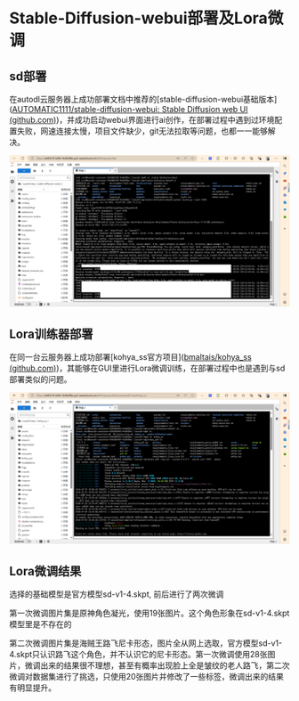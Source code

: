 # Stable-Diffusion-webui部署及Lora微调



## sd部署

​	在autodl云服务器上成功部署文档中推荐的[stable-diffusion-webui基础版本]([AUTOMATIC1111/stable-diffusion-webui: Stable Diffusion web UI (github.com)](https://github.com/AUTOMATIC1111/stable-diffusion-webui))，并成功启动webui界面进行ai创作，在部署过程中遇到过环境配置失败，网速连接太慢，项目文件缺少，git无法拉取等问题，也都一一能够解决。

![stable-diffusion部署](https://github.com/puraGH/UniqueAI2024_SummerCamp/blob/main/Week3/sd%E9%83%A8%E7%BD%B2.png?raw=true)



## Lora训练器部署

在同一台云服务器上成功部署[kohya_ss官方项目]([bmaltais/kohya_ss (github.com)](https://github.com/bmaltais/kohya_ss))，其能够在GUI里进行Lora微调训练，在部署过程中也是遇到与sd部署类似的问题。

![Lora服务器部署](https://github.com/puraGH/UniqueAI2024_SummerCamp/blob/main/Week3/Lora%E8%AE%AD%E7%BB%83%E9%83%A8%E7%BD%B2.png?raw=true)



## Lora微调结果

选择的基础模型是官方模型sd-v1-4.skpt, 前后进行了两次微调

第一次微调图片集是原神角色凝光，使用19张图片。这个角色形象在sd-v1-4.skpt模型里是不存在的





第二次微调图片集是海贼王路飞尼卡形态，图片全从网上选取，官方模型sd-v1-4.skpt只认识路飞这个角色，并不认识它的尼卡形态。第一次微调使用28张图片，微调出来的结果很不理想，甚至有概率出现脸上全是皱纹的老人路飞，第二次微调对数据集进行了挑选，只使用20张图片并修改了一些标签，微调出来的结果有明显提升。

